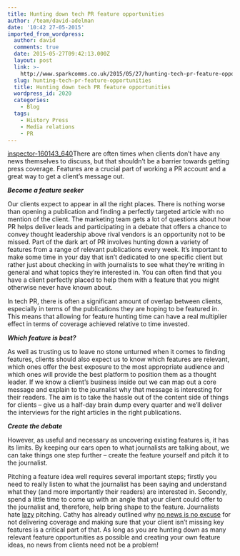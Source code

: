 ```yaml
---
title: Hunting down tech PR feature opportunities
author: /team/david-adelman
date: '10:42 27-05-2015'
imported_from_wordpress:
  author: david
  comments: true
  date: 2015-05-27T09:42:13.000Z
  layout: post
  link: >-
    http://www.sparkcomms.co.uk/2015/05/27/hunting-tech-pr-feature-opportunities/
  slug: hunting-tech-pr-feature-opportunities
  title: Hunting down tech PR feature opportunities
  wordpress_id: 2020
  categories:
    - Blog
  tags:
    - History Press
    - Media relations
    - PR
---
```


[inspector-160143_640](inspector-160143_640-237x300.png)There are often times when clients don’t have any news themselves to discuss, but that shouldn’t be a barrier towards getting press coverage. Features are a crucial part of working a PR account and a great way to get a client’s message out.

**_Become a feature seeker_**

Our clients expect to appear in all the right places. There is nothing worse than opening a publication and finding a perfectly targeted article with no mention of the client. The marketing team gets a lot of questions about how PR helps deliver leads and participating in a debate that offers a chance to convey thought leadership above rival vendors is an opportunity not to be missed. Part of the dark art of PR involves hunting down a variety of features from a range of relevant publications every week. It’s important to make some time in your day that isn’t dedicated to one specific client but rather just about checking in with journalists to see what they’re writing in general and what topics they’re interested in. You can often find that you have a client perfectly placed to help them with a feature that you might otherwise never have known about.

In tech PR, there is often a significant amount of overlap between clients, especially in terms of the publications they are hoping to be featured in. This means that allowing for feature hunting time can have a real multiplier effect in terms of coverage achieved relative to time invested.

**_Which feature is best?_**

As well as trusting us to leave no stone unturned when it comes to finding features, clients should also expect us to know which features are relevant, which ones offer the best exposure to the most appropriate audience and which ones will provide the best platform to position them as a thought leader. If we know a client’s business inside out we can map out a core message and explain to the journalist why that message is interesting for their readers. The aim is to take the hassle out of the content side of things for clients – give us a half-day brain dump every quarter and we’ll deliver the interviews for the right articles in the right publications. 

**_Create the debate_**

However, as useful and necessary as uncovering existing features is, it has its limits. By keeping our ears open to what journalists are talking about, we can take things one step further – create the feature yourself and pitch it to the journalist.

Pitching a feature idea well requires several important steps; firstly you need to really listen to what the journalist has been saying and understand what they (and more importantly their readers) are interested in. Secondly, spend a little time to come up with an angle that your client could offer to the journalist and, therefore, help bring shape to the feature. Journalists hate [lazy](http://whitelabelglobal.com/blog/item/you-know-what-i-dont-want-to-be-your-clients-kibble) pitching. Cathy has already outlined why [no news is no excuse](http://www.sparkcomms.co.uk/2014/12/18/news-excuse-coverage-get-facts-stat/) for not delivering coverage and making sure that your client isn’t missing key features is a critical part of that. As long as you are hunting down as many relevant feature opportunities as possible and creating your own feature ideas, no news from clients need not be a problem!
